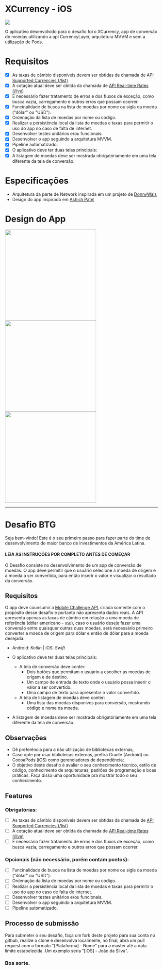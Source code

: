 # XCurrency - iOS
![](https://travis-ci.org/viniciusnadin/mobile-challenge.svg?branch=master)

O aplicativo desenvolvido para o desafio foi o XCurrency, app de conversão de moedas utilizando a api CurrencyLayer, arquitetura MVVM e sem a utilização de Pods. 

# Requisitos
- [x] As taxas de câmbio disponíveis devem ser obtidas da chamada de [API Supported Currencies (/list)](https://currencylayer.com/documentation)
- [x] A cotação atual deve ser obtida da chamada de [API Real-time Rates (/live)](https://currencylayer.com/documentation)
- [x] É necessário fazer tratamento de erros e dos fluxos de exceção, como busca vazia, carregamento e outros erros que possam ocorrer.
- [x] Funcinalidade de busca na lista de moedas por nome ou sigla da moeda ("dólar" ou "USD").
- [x] Ordenação da lista de moedas por nome ou código.
- [x] Realizar a persistência local da lista de moedas e taxas para permitir o uso do app no caso de falta de internet.
- [x] Desenvolver testes unitários e/ou funcionais.
- [x] Desenvolver o app seguindo a arquitetura MVVM.
- [x] Pipeline automatizado.
- [x] O aplicativo deve ter duas telas principais:
- [x] A listagem de moedas deve ser mostrada obrigatóriamente em uma tela diferente da tela de conversão.

# Especificações
- Arquitetura da parte de Network inspirada em um projeto de [DonnyWals](https://www.donnywals.com/architecting-a-robust-networking-layer-with-protocols/
)
- Design do app inspirado em [Ashish Patel](https://www.uplabs.com/posts/currency-converter-app-design-f9150d50-1cad-42b4-93d5-686df7c0a5d5
)

# Design do App
<img src="Screenshots/MainScreen.png" width="300" /> <img src="Screenshots/CurrenciesList.png" width="300" /> <img src="Screenshots/CurrenciesSearch.png" width="300" />

-----


# Desafio BTG

Seja bem-vindo! Este é o seu primeiro passo para fazer parte do time de desenvolvimento do maior banco de investimentos da América Latina.

#### LEIA AS INSTRUÇÕES POR COMPLETO ANTES DE COMEÇAR

O Desafio consiste no desenvolvimento de um app de conversão de moedas. O app deve permitir que o usuário selecione a moeda de origem e a moeda a ser convertida, para então inserir o valor e visualizar o resultado da conversão. 

## Requisitos

O app deve counsumir a [Mobile Challenge API](https://btg-mobile-challenge.herokuapp.com), criada somente com o propósito desse desafio e portanto não apresenta dados reais. A API apresenta apenas as taxas de câmbio em relação a uma moeda de referência (dólar americano - `USD`), caso o usuário deseje fazer uma conversão entre quaisquer outras duas moedas, será necessário primeiro converter a moeda de origem para dólar e então de dólar para a moeda desejada.  

* Android: _Kotlin_ | iOS: _Swift_
* O aplicativo deve ter duas telas principais:
   * A tela de conversão deve conter:
      * Dois botões que permitam o usuário a escolher as moedas de origem e de destino.
      * Um campo de entrada de texto onde o usuário possa inserir o valor a ser convertido.
      * Uma campo de texto para apresentar o valor convertido.
   * A tela de listagem de moedas deve conter:
      * Uma lista das moedas disponíves para conversão, mostrando código e nome da moeda.
    
* A listagem de moedas deve ser mostrada obrigatóriamente em uma tela diferente da tela de conversão.

## Observações
* Dê preferência para a não utilização de bibliotecas externas;
* Caso opte por usar bibliotecas externas, prefira Gradle (Android) ou CocoaPods (iOS) como gerenciadores de dependência;
* O objetivo deste desafio é avaliar o seu conhecimento técnico, estilo de código, conhecimento de arquiteturas, padrões de programação e boas práticas. Faça disso uma oportunidade pra mostrar todo o seu conhecimento.

## Features
### Obrigatórias:
- [ ] As taxas de câmbio disponíveis devem ser obtidas da chamada de [API Supported Currencies (/list)](https://btg-mobile-challenge.herokuapp.com/list)
- [ ] A cotação atual deve ser obtida da chamada de [API Real-time Rates (/live)](https://btg-mobile-challenge.herokuapp.com/live)
- [ ] É necessário fazer tratamento de erros e dos fluxos de exceção, como busca vazia, carregamento e outros erros que possam ocorrer.

### Opcionais (não necessário, porém contam pontos):
- [ ] Funcinalidade de busca na lista de moedas por nome ou sigla da moeda ("dólar" ou "USD").
- [ ] Ordenação da lista de moedas por nome ou código.
- [ ] Realizar a persistência local da lista de moedas e taxas para permitir o uso do app no caso de falta de internet.
- [ ] Desenvolver testes unitários e/ou funcionais.
- [ ] Desenvolver o app seguindo a arquitetura MVVM.
- [ ] Pipeline automatizado.

## Processo de submissão
Para submeter o seu desafio, faça um fork deste projeto para sua conta no github, realize o clone e desenvolva localmente, no final, abra um pull request com o formato "[Plataforma] - Nome" para a master até a data limite estabelecida. Um exemplo seria "[iOS] - João da Silva".

### Boa sorte.
